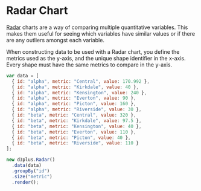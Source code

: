 # Radar Chart

[Radar](http://d3plus.org/docs/#Radar) charts are a way of comparing multiple quantitative variables. This makes them useful for seeing which variables have similar values or if there are any outliers amongst each variable. 

When constructing data to be used with a Radar chart, you define the metrics used as the y-axis, and the unique shape identifier in the x-axis. Every shape must have the same metrics to compare in the y-axis.



```js
var data = [
  { id: "alpha", metric: "Central", value: 170.992 },
  { id: "alpha", metric: "Kirkdale", value: 40 },
  { id: "alpha", metric: "Kensington", value: 240 },
  { id: "alpha", metric: "Everton", value: 90 },
  { id: "alpha", metric: "Picton", value: 160 },
  { id: "alpha", metric: "Riverside", value: 30 },
  { id: "beta", metric: "Central", value: 320 },
  { id: "beta", metric: "Kirkdale", value: 97.5 },
  { id: "beta", metric: "Kensington", value: 40 },
  { id: "beta", metric: "Everton", value: 110 },
  { id: "beta", metric: "Picton", value: 40 },
  { id: "beta", metric: "Riverside", value: 110 }
];

new d3plus.Radar()
  .data(data)
  .groupBy("id")
  .size("metric")
  .render();
```
